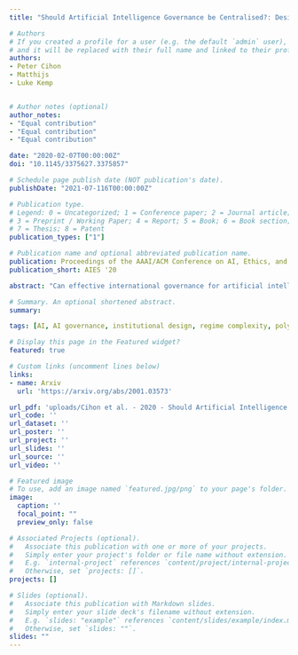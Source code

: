 ```yaml
---
title: "Should Artificial Intelligence Governance be Centralised?: Design Lessons from History"

# Authors
# If you created a profile for a user (e.g. the default `admin` user), write the username (folder name) here 
# and it will be replaced with their full name and linked to their profile.
authors:
- Peter Cihon
- Matthijs
- Luke Kemp


# Author notes (optional)
author_notes:
- "Equal contribution"
- "Equal contribution"
- "Equal contribution"

date: "2020-02-07T00:00:00Z"
doi: "10.1145/3375627.3375857"

# Schedule page publish date (NOT publication's date).
publishDate: "2021-07-116T00:00:00Z"

# Publication type.
# Legend: 0 = Uncategorized; 1 = Conference paper; 2 = Journal article;
# 3 = Preprint / Working Paper; 4 = Report; 5 = Book; 6 = Book section;
# 7 = Thesis; 8 = Patent
publication_types: ["1"]

# Publication name and optional abbreviated publication name.
publication: Proceedings of the AAAI/ACM Conference on AI, Ethics, and Society 2020 - 228-234
publication_short: AIES '20

abstract: "Can effective international governance for artificial intelligence remain fragmented, or is there a need for a centralised international organisation for AI? We draw on the history of other international regimes to identify advantages and disadvantages in centralising AI governance. Some considerations, such as efficiency and political power, speak in favour of centralisation. Conversely, the risk of creating a slow and brittle institution speaks against it, as does the difficulty in securing participation while creating stringent rules. Other considerations depend on the specific design of a centralised institution. A well-designed body may be able to deter forum shopping and ensure policy coordination. However, forum shopping can be beneficial and a fragmented landscape of institutions can be self-organising. Centralisation entails trade-offs and the details matter. We conclude with two core recommendations. First, the outcome will depend on the exact design of a central institution. A well-designed centralised regime covering a set of coherent issues could be beneficial. But locking-in an inadequate structure may pose a fate worse than fragmentation. Second, for now fragmentation will likely persist. This should be closely monitored to see if it is self-organising or simply inadequate."

# Summary. An optional shortened abstract.
summary: 

tags: [AI, AI governance, institutional design, regime complexity, polycentricity, trade regime, security regime, environment regime]

# Display this page in the Featured widget?
featured: true

# Custom links (uncomment lines below)
links:
- name: Arxiv
  url: 'https://arxiv.org/abs/2001.03573'

url_pdf: 'uploads/Cihon et al. - 2020 - Should Artificial Intelligence Governance be Centr.pdf'
url_code: ''
url_dataset: ''
url_poster: ''
url_project: ''
url_slides: ''
url_source: ''
url_video: ''

# Featured image
# To use, add an image named `featured.jpg/png` to your page's folder. 
image:
  caption: ''
  focal_point: ""
  preview_only: false

# Associated Projects (optional).
#   Associate this publication with one or more of your projects.
#   Simply enter your project's folder or file name without extension.
#   E.g. `internal-project` references `content/project/internal-project/index.md`.
#   Otherwise, set `projects: []`.
projects: []

# Slides (optional).
#   Associate this publication with Markdown slides.
#   Simply enter your slide deck's filename without extension.
#   E.g. `slides: "example"` references `content/slides/example/index.md`.
#   Otherwise, set `slides: ""`.
slides: ""
---
```


<!-- {{% callout note %}}
Click the *Cite* button above to demo the feature to enable visitors to import publication metadata into their reference management software.
{{% /callout %}}

{{% callout note %}}
Create your slides in Markdown - click the *Slides* button to check out the example.
{{% /callout %}}
 -->

